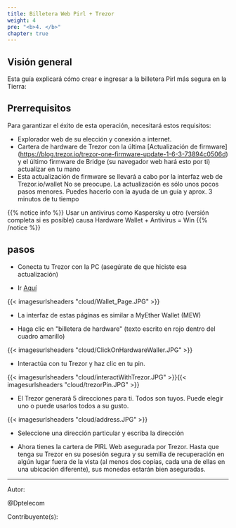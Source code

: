 ```yaml
---
title: Billetera Web Pirl + Trezor
weight: 4
pre: "<b>4. </b>"
chapter: true
---
```


## Visión general

Esta guía explicará cómo crear e ingresar a la billetera Pirl más segura en la Tierra:

## Prerrequisitos

Para garantizar el éxito de esta operación, necesitará estos requisitos:

* Explorador web de su elección y conexión a internet.
* Cartera de hardware de Trezor con la última [Actualización de firmware] (https://blog.trezor.io/trezor-one-firmware-update-1-6-3-73894c0506d) y el último firmware de Bridge (su navegador web hará esto por ti) actualizar en tu mano
* Esta actualización de firmware se llevará a cabo por la interfaz web de Trezor.io/wallet No se preocupe. La actualización es sólo unos pocos pasos menores. Puedes hacerlo con la ayuda de un guía y aprox. 3 minutos de tu tiempo

{{% notice info %}}
Usar un antivirus como Kaspersky u otro (versión completa si es posible) causa Hardware Wallet + Antivirus = Win
{{% /notice %}}

## pasos

* Conecta tu Trezor con la PC (asegúrate de que hiciste esa actualización)

* Ir [Aquí](https://wallet.pirl.io/)

{{< imagesurlsheaders "cloud/Wallet_Page.JPG" >}}

* La interfaz de estas páginas es similar a MyEther Wallet (MEW)

* Haga clic en "billetera de hardware" (texto escrito en rojo dentro del cuadro amarillo)

{{< imagesurlsheaders "cloud/ClickOnHardwareWaller.JPG" >}}

* Interactúa con tu Trezor y haz clic en tu pin.

{{< imagesurlsheaders "cloud/interactWithTrezor.JPG" >}}{{< imagesurlsheaders "cloud/trezorPin.JPG" >}}

* El Trezor generará 5 direcciones para ti. Todos son tuyos. Puede elegir uno o puede usarlos todos a su gusto.

{{< imagesurlsheaders "cloud/address.JPG" >}}

* Seleccione una dirección particular y escriba la dirección

* Ahora tienes la cartera de PIRL Web asegurada por Trezor. Hasta que tenga su Trezor en su posesión segura y su semilla de recuperación en algún lugar fuera de la vista (al menos dos copias, cada una de ellas en una ubicación diferente), sus monedas estarán bien aseguradas.

---

Autor:

@Dptelecom

Contribuyente(s):
